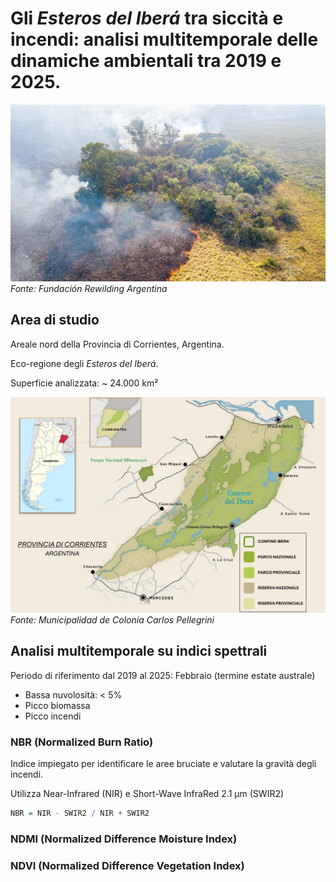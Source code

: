 # Gli *Esteros del Iberá* tra siccità e incendi: analisi multitemporale delle dinamiche ambientali tra 2019 e 2025.

![Parque Iberà 2022](img/incendio2022.jpg)
*Fonte: Fundación Rewilding Argentina*


## Area di studio

Areale nord della Provincia di Corrientes, Argentina.

Eco-regione degli *Esteros del Iberá*.

Superficie analizzata: ~ 24.000 km²

![Esteros del Iberá](img/PROVINCIA_DI_CORRIENTES.png)
*Fonte: Municipalidad de Colonia Carlos Pellegrini*


## Analisi multitemporale su indici spettrali

Periodo di riferimento dal 2019 al 2025: 
Febbraio (termine estate australe)
- Bassa nuvolosità: < 5%
- Picco biomassa
- Picco incendi


### NBR (Normalized Burn Ratio)
Indice impiegato per identificare le aree bruciate e valutare la gravità degli incendi.

Utilizza Near-Infrared (NIR) e Short-Wave InfraRed 2.1 µm (SWIR2)

```r
NBR = NIR - SWIR2 / NIR + SWIR2
```

### NDMI (Normalized Difference Moisture Index)

### NDVI (Normalized Difference Vegetation Index)
